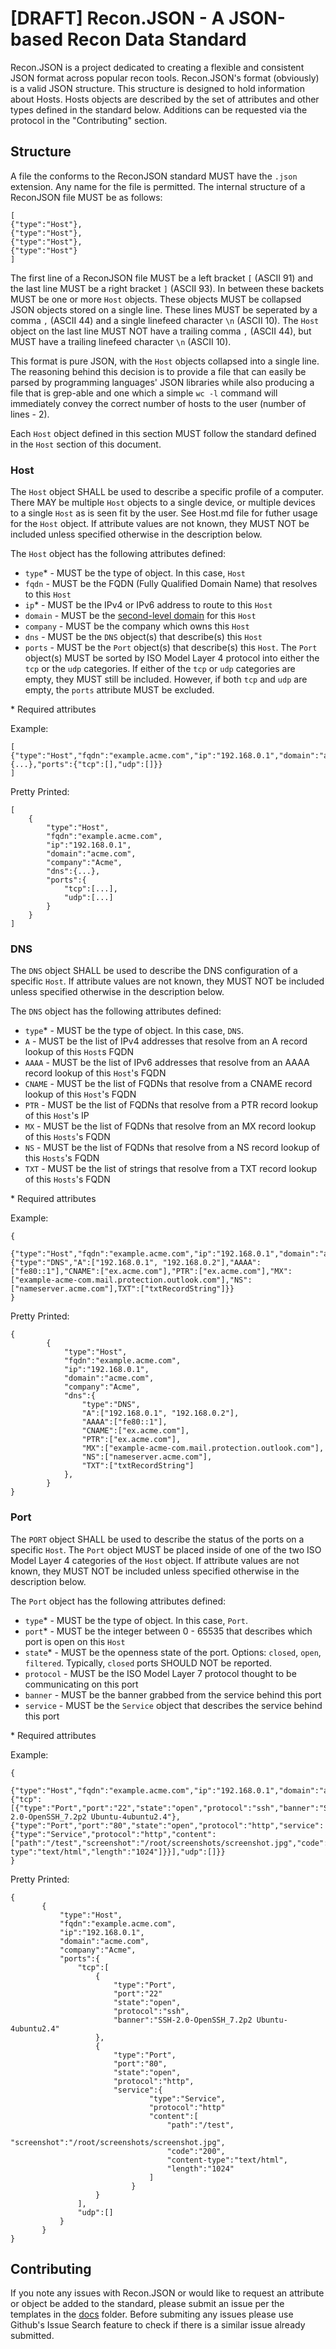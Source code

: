 # [DRAFT] Recon.JSON - A JSON-based Recon Data Standard
Recon.JSON is a project dedicated to creating a flexible and consistent JSON format across popular recon tools. Recon.JSON's format (obviously) is a valid JSON structure. This structure is designed to hold information about Hosts. Hosts objects are described by the set of attributes and other types defined in the standard below. Additions can be requested via the protocol in the "Contributing" section. 

## Structure
A file the conforms to the ReconJSON standard MUST have the ```.json``` extension. Any name for the file is permitted. 
The internal structure of a ReconJSON file MUST be as follows:
```
[
{"type":"Host"},
{"type":"Host"},
{"type":"Host"},
{"type":"Host"}
]
```
The first line of a ReconJSON file MUST be a left bracket ```[``` (ASCII 91) and the last line MUST be a right bracket ```]``` (ASCII 93). In between these backets MUST be one or more ```Host``` objects. These objects MUST be collapsed JSON objects stored on a single line. These lines MUST be seperated by a comma ```,``` (ASCII 44) and a single linefeed character ```\n``` (ASCII 10). The ```Host``` object on the last line MUST NOT have a trailing comma ```,``` (ASCII 44), but MUST have a trailing linefeed character ```\n``` (ASCII 10).

This format is pure JSON, with the ```Host``` objects collapsed into a single line. The reasoning behind this decision is to provide a file that can easily be parsed by programming languages' JSON libraries while also producing a file that is grep-able and one which a simple ```wc -l``` command will immediately convey the correct number of hosts to the user (number of lines - 2). 

Each ```Host``` object defined in this section MUST follow the standard defined in the ```Host``` section of this document. 

### Host
The ```Host``` object SHALL be used to describe a specific profile of a computer. There MAY be multiple ```Host``` objects to a single device, or multiple devices to a single ```Host``` as is seen fit by the user. See Host.md file for futher usage for the ```Host``` object. If attribute values are not known, they MUST NOT be included unless specified otherwise in the description below.

The ```Host``` object has the following attributes defined:
* ```type```* - MUST be the type of object. In this case, ```Host```
* ```fqdn``` - MUST be the FQDN (Fully Qualified Domain Name) that resolves to this ```Host```
* ```ip```* - MUST be the IPv4 or IPv6 address to route to this ```Host```
* ```domain``` - MUST be the [second-level domain](https://en.wikipedia.org/wiki/Second-level_domain) for this ```Host```
* ```company``` - MUST be the company which owns this ```Host``` 
* ```dns``` - MUST be the ```DNS``` object(s) that describe(s) this ```Host```
* ```ports``` - MUST be the ```Port``` object(s) that describe(s) this ```Host```. The ```Port``` object(s) MUST be sorted by ISO Model Layer 4 protocol into either the ```tcp``` or the ```udp``` categories. If either of the ```tcp``` or ```udp``` categories are empty, they MUST still be included. However, if both ```tcp``` and ```udp```  are empty, the ```ports``` attribute MUST be excluded.

\* Required attributes

Example:
```
[
{"type":"Host","fqdn":"example.acme.com","ip":"192.168.0.1","domain":"acme.com","company":"Acme","dns":{...},"ports":{"tcp":[],"udp":[]}}
]
```
Pretty Printed:
```
[
	{
		"type":"Host",
		"fqdn":"example.acme.com",
		"ip":"192.168.0.1",
		"domain":"acme.com",
		"company":"Acme",
		"dns":{...},
		"ports":{
			"tcp":[...],
			"udp":[...]
		}
	}
]
```
### DNS
The ```DNS``` object SHALL be used to describe the DNS configuration of a specific ```Host```. If attribute values are not known, they MUST NOT be included unless specified otherwise in the description below.


The ```DNS``` object has the following attributes defined:
* ```type```* - MUST be the type of object. In this case, ```DNS```.
* ```A``` - MUST be the list of IPv4 addresses that resolve from an A record lookup of this ```Host```s FQDN 
* ```AAAA``` - MUST be the list of IPv6 addresses that resolve from an AAAA record lookup of this ```Host```'s FQDN
* ```CNAME``` - MUST be the list of FQDNs that resolve from a CNAME record lookup of this ```Host```'s FQDN
* ```PTR``` - MUST be the list of FQDNs that resolve from a PTR record lookup of this ```Host```'s IP
* ```MX``` - MUST be the list of FQDNs that resolve from an MX record lookup of this ```Hosts```'s FQDN
* ```NS``` - MUST be the list of FQDNs that resolve from a NS record lookup of this ```Hosts```'s FQDN
* ```TXT``` - MUST be the list of strings that resolve from a TXT record lookup of this ```Hosts```'s FQDN

\* Required attributes

Example:

```
{
		{"type":"Host","fqdn":"example.acme.com","ip":"192.168.0.1","domain":"acme.com","company":"Acme","dns":{"type":"DNS","A":["192.168.0.1", "192.168.0.2"],"AAAA":["fe80::1"],"CNAME":["ex.acme.com"],"PTR":["ex.acme.com"],"MX":["example-acme-com.mail.protection.outlook.com"],"NS":["nameserver.acme.com"],TXT":["txtRecordString"]}}
}

```

Pretty Printed:

```
{
		{
			"type":"Host",
			"fqdn":"example.acme.com",
			"ip":"192.168.0.1",
			"domain":"acme.com",
			"company":"Acme",
			"dns":{
				"type":"DNS",
				"A":["192.168.0.1", "192.168.0.2"],
				"AAAA":["fe80::1"],
				"CNAME":["ex.acme.com"],
				"PTR":["ex.acme.com"],
				"MX":["example-acme-com.mail.protection.outlook.com"],
				"NS":["nameserver.acme.com"],
				"TXT":["txtRecordString"]
			},
		}
}
```


### Port
The ```PORT``` object SHALL be used to describe the status of the ports on a specific ```Host```. The ```Port``` object MUST be placed inside of one of the two ISO Model Layer 4 categories of the ```Host``` object. If attribute values are not known, they MUST NOT be included unless specified otherwise in the description below. 


The ```Port``` object has the following attributes defined:
* ```type```* - MUST be the type of object. In this case, ```Port```.
* ```port```* - MUST be the integer between 0 - 65535 that describes which port is open on this ```Host```
* ```state```* - MUST be the openness state of the port. Options: ```closed```, ```open```, ```filtered```. Typically, ```closed``` ports SHOULD NOT be reported.
* ```protocol``` - MUST be the ISO Model Layer 7 protocol thought to be communicating on this port
* ```banner``` - MUST be the banner grabbed from the service behind this port
* ```service``` - MUST be the ```Service``` object that describes the service behind this port

\* Required attributes

 Example:
 ```
 {
		{"type":"Host","fqdn":"example.acme.com","ip":"192.168.0.1","domain":"acme.com","company":"Acme","ports":{"tcp":[{"type":"Port","port":"22","state":"open","protocol":"ssh","banner":"SSH-2.0-OpenSSH_7.2p2 Ubuntu-4ubuntu2.4"},{"type":"Port","port":"80","state":"open","protocol":"http","service":{"type":"Service","protocol":"http","content":["path":"/test","screenshot":"/root/screenshots/screenshot.jpg","code":"200","content-type":"text/html","length":"1024"]}}],"udp":[]}}
}
```


 Pretty Printed:
 ```
 {
		{
			"type":"Host",
			"fqdn":"example.acme.com",
			"ip":"192.168.0.1",
			"domain":"acme.com",
			"company":"Acme",
			"ports":{
				"tcp":[
					{
						"type":"Port",
						"port":"22"
						"state":"open",
						"protocol":"ssh",
						"banner":"SSH-2.0-OpenSSH_7.2p2 Ubuntu-4ubuntu2.4"
					},
					{
						"type":"Port",
						"port":"80",
						"state":"open",
						"protocol":"http",
						"service":{
								"type":"Service",
								"protocol":"http"
								"content":[
									"path":"/test",
									"screenshot":"/root/screenshots/screenshot.jpg",
									"code":"200",
									"content-type":"text/html",
									"length":"1024"
								]
							} 
					}
				],
				"udp":[]
			}
		}
}
```
## Contributing
If you note any issues with Recon.JSON or would like to request an attribute or object be added to the standard, please submit an issue per the templates in the [docs](https://github.com/Rhynorater/reconjson/tree/master/docs) folder. Before submiting any issues please use Github's Issue Search feature to check if there is a similar issue already submitted. 
